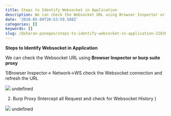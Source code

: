 ```yaml
---
title: Steps to Identify Websocket in Application
description: We can check the Websocket URL using Browser Inspector or burp suite proxy
date: '2018-05-09T20:53:59.588Z'
categories: []
keywords: []
slug: /@sharan-panegav/steps-to-identify-websocket-in-application-21826e4d24c8
---
```


**Steps to Identify Websocket in Application**

We can check the Websocket URL using **Browser Inspector or burp suite proxy**

1)Browser Inspector-> Network->WS check the Websocket connection and refresh the URL

![](https://cdn-images-1.medium.com/max/800/0*tdQUTsHcGYqRVgw0)
undefined

2) Burp Proxy (Intercept all Request and check for Websocket History )

![](https://cdn-images-1.medium.com/max/800/0*R5tBaInGoVd2iEg6)
undefined
